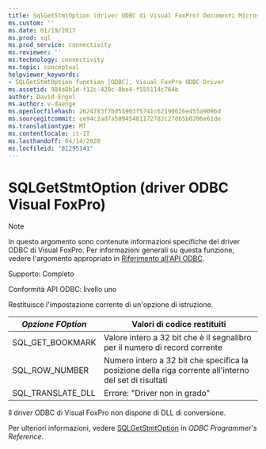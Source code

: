 ```yaml
---
title: SqlGetStmtOption (driver ODBC di Visual FoxPro) Documenti Microsoft
ms.custom: ''
ms.date: 01/19/2017
ms.prod: sql
ms.prod_service: connectivity
ms.reviewer: ''
ms.technology: connectivity
ms.topic: conceptual
helpviewer_keywords:
- SQLGetStmtOption function [ODBC], Visual FoxPro ODBC Driver
ms.assetid: 984a8b1d-f12c-420c-8be4-f555114c764b
author: David-Engel
ms.author: v-daenge
ms.openlocfilehash: 2624783f7bd55903f5741c62190626e455a9096d
ms.sourcegitcommit: ce94c2ad7a50945481172782c270b5b0206e61de
ms.translationtype: MT
ms.contentlocale: it-IT
ms.lasthandoff: 04/14/2020
ms.locfileid: "81295141"
---
```

# <a name="sqlgetstmtoption-visual-foxpro-odbc-driver"></a>SQLGetStmtOption (driver ODBC Visual FoxPro)
> [!NOTE]  
>  In questo argomento sono contenute informazioni specifiche del driver ODBC di Visual FoxPro. Per informazioni generali su questa funzione, vedere l'argomento appropriato in [Riferimento all'API ODBC](../../odbc/reference/syntax/odbc-api-reference.md).  
  
 Supporto: Completo  
  
 Conformità API ODBC: livello uno  
  
 Restituisce l'impostazione corrente di un'opzione di istruzione.  
  
|*Opzione FOption*|Valori di codice restituiti|  
|---------------|-------------|  
|SQL_GET_BOOKMARK|Valore intero a 32 bit che è il segnalibro per il numero di record corrente|  
|SQL_ROW_NUMBER|Numero intero a 32 bit che specifica la posizione della riga corrente all'interno del set di risultati|  
|SQL_TRANSLATE_DLL|Errore: "Driver non in grado"|  
  
 Il driver ODBC di Visual FoxPro non dispone di DLL di conversione.  
  
 Per ulteriori informazioni, vedere [SQLGetStmtOption](../../odbc/reference/syntax/sqlgetstmtoption-function.md) in *ODBC Programmer's Reference*.
